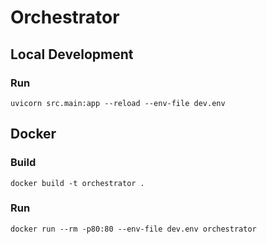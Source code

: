 # Orchestrator

## Local Development 

### Run

`uvicorn src.main:app --reload --env-file dev.env`

## Docker

### Build

`docker build -t orchestrator .`

### Run

`docker run --rm -p80:80 --env-file dev.env orchestrator`